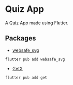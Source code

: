 # Quiz App

A Quiz App made using Flutter.

## Packages

- [websafe_svg](https://pub.dev/packages/websafe_svg)

```
flutter pub add websafe_svg
```

- [GetX](https://pub.dev/packages/get)

```
flutter pub add get
```